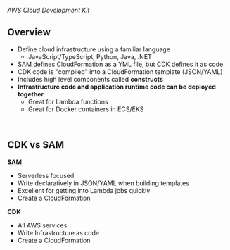 _AWS Cloud Development Kit_

## Overview

- Define cloud infrastructure using a familiar language
  - JavaScript/TypeScript, Python, Java, .NET
- SAM defines CloudFormation as a YML file, but CDK defines it as code
- CDK code is "compiled" into a CloudFormation template (JSON/YAML)
- Includes high level components called **constructs**
- **Infrastructure code and application runtime code can be deployed together**
  - Great for Lambda functions
  - Great for Docker containers in ECS/EKS

<br>

## CDK vs SAM

**SAM**

- Serverless focused
- Write declaratively in JSON/YAML when building templates
- Excellent for getting into Lambda jobs quickly
- Create a CloudFormation

**CDK**

- All AWS services
- Write Infrastructure as code
- Create a CloudFormation
